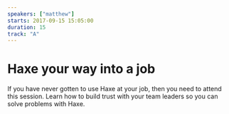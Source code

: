 ```yaml
---
speakers: ["matthew"]
starts: 2017-09-15 15:05:00
duration: 15
track: "A"
---
```


# Haxe your way into a job

If you have never gotten to use Haxe at your job, then you need to attend this session.
Learn how to build trust with your team leaders so you can solve problems with Haxe.